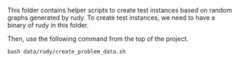 This folder contains helper scripts to create test instances based on random
graphs generated by rudy. To create test instances, we need to have a binary of
rudy in this folder.

Then, use the following command from the top of the project.

```
bash data/rudy/create_problem_data.sh
```

